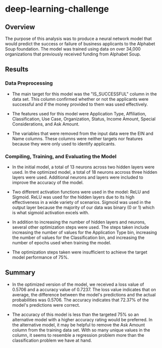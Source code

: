 # deep-learning-challenge

## Overview
The purpose of this analysis was to produce a neural network model that would predict the success or failure of business applicants to the Alphabet Soup foundation.
The model was trained using data on over 34,000 organizations that previously received funding from Alphabet Soup.

## Results

### Data Preprocessing
- The main target for this model was the "IS_SUCCESSFUL" column in the data set.  This column confirmed whether or not the applicants were successful and if the
money provided to them was used effectively.

- The features used for this model were Application Type, Affiliation, Classification, Use Case, Organization, Status, Income Amount, Special Considerations,
and Ask Amount.

- The variables that were removed from the input data were the EIN and Name columns.  These columns were neither targets nor features because they were only used
to identify applicants.

### Compiling, Training, and Evaluating the Model
- In the initial model, a total of 13 neurons across two hidden layers were used.  In the optimized model, a total of 18 neurons accross three hidden layers were used. Additional neurons and layers were included to improve the accuracy of the model.

- Two different activation functions were used in the model: ReLU and Sigmoid.  ReLU was used for the hidden layers due to its high effectiveness in a wide variety of scenarios.  Sigmoid was used in the output layer because the majority of our data was binary (0 or 1) which is what sigmoid activation excels with.

- In addition to increasing the number of hidden layers and neurons, several other optimization steps were used.  The steps taken include increasing the number of values for the Application Type bin, increasing the number of values for the Classification bin, and increasing the number of epochs used when training the model.

- The optimization steps taken were insufficient to achieve the target model performance of 75%.

## Summary
- In the optimized version of the model, we received a loss value of 0.5706 and a accuracy value of 0.7237.  The loss value indicates that on average, the difference between the model's predictions and the actual probabilities was 0.5706.  The accuracy indicates that 72.37% of the model's predictions were correct.

- The accuracy of this model is less than the targeted 75% so an alternative model with a higher accuracy rating would be preferred.  In the alternative model, it may be helpful to remove the Ask Amount column from the training data set.  With so many unique values in the column, it seems to resemble a regression problem more than the classification problem we have at hand.